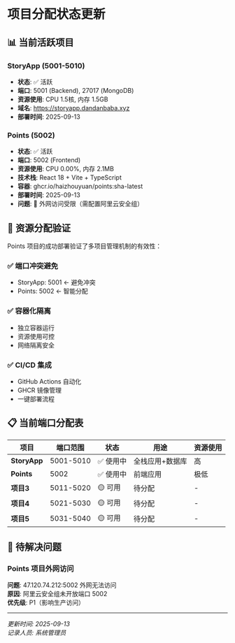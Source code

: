 # 项目分配状态更新

## 📊 当前活跃项目

### StoryApp (5001-5010)
- **状态**: ✅ 活跃
- **端口**: 5001 (Backend), 27017 (MongoDB)
- **资源使用**: CPU 1.5核, 内存 1.5GB
- **域名**: https://storyapp.dandanbaba.xyz
- **部署时间**: 2025-09-13

### Points (5002)
- **状态**: ✅ 活跃 
- **端口**: 5002 (Frontend)
- **资源使用**: CPU 0.00%, 内存 2.1MB
- **技术栈**: React 18 + Vite + TypeScript
- **容器**: ghcr.io/haizhouyuan/points:sha-latest
- **部署时间**: 2025-09-13
- **问题**: 🔧 外网访问受限（需配置阿里云安全组）

## 🎯 资源分配验证

Points 项目的成功部署验证了多项目管理机制的有效性：

### ✅ 端口冲突避免
- StoryApp: 5001 ← 避免冲突
- Points: 5002 ← 智能分配

### ✅ 容器化隔离
- 独立容器运行
- 资源使用可控
- 网络隔离安全

### ✅ CI/CD 集成
- GitHub Actions 自动化
- GHCR 镜像管理
- 一键部署流程

## 📋 当前端口分配表

| 项目 | 端口范围 | 状态 | 用途 | 资源使用 |
|------|----------|------|------|----------|
| **StoryApp** | 5001-5010 | ✅ 使用中 | 全栈应用+数据库 | 高 |
| **Points** | 5002 | ✅ 使用中 | 前端应用 | 极低 |
| **项目3** | 5011-5020 | 🟡 可用 | 待分配 | - |
| **项目4** | 5021-5030 | 🟡 可用 | 待分配 | - |
| **项目5** | 5031-5040 | 🟡 可用 | 待分配 | - |

## 🔧 待解决问题

### Points 项目外网访问
**问题**: 47.120.74.212:5002 外网无法访问  
**原因**: 阿里云安全组未开放端口 5002  
**优先级**: P1（影响生产访问）

---

*更新时间: 2025-09-13*  
*记录人员: 系统管理员*